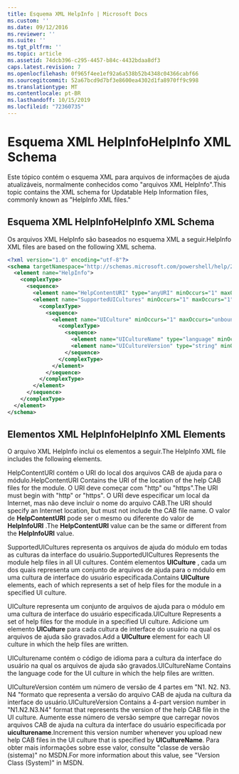 ```yaml
---
title: Esquema XML HelpInfo | Microsoft Docs
ms.custom: ''
ms.date: 09/12/2016
ms.reviewer: ''
ms.suite: ''
ms.tgt_pltfrm: ''
ms.topic: article
ms.assetid: 74dcb396-c295-4457-b84c-4432bdaa8df3
caps.latest.revision: 7
ms.openlocfilehash: 0f965f4ee1ef92a6a538b52b4348c04366cabf66
ms.sourcegitcommit: 52a67bcd9d7bf3e8600ea4302d1fa8970ff9c998
ms.translationtype: MT
ms.contentlocale: pt-BR
ms.lasthandoff: 10/15/2019
ms.locfileid: "72360735"
---
```

# <a name="helpinfo-xml-schema"></a><span data-ttu-id="a7b33-102">Esquema XML HelpInfo</span><span class="sxs-lookup"><span data-stu-id="a7b33-102">HelpInfo XML Schema</span></span>

<span data-ttu-id="a7b33-103">Este tópico contém o esquema XML para arquivos de informações de ajuda atualizáveis, normalmente conhecidos como "arquivos XML HelpInfo".</span><span class="sxs-lookup"><span data-stu-id="a7b33-103">This topic contains the XML schema for Updatable Help Information files, commonly known as "HelpInfo XML files."</span></span>

## <a name="helpinfo-xml-schema"></a><span data-ttu-id="a7b33-104">Esquema XML HelpInfo</span><span class="sxs-lookup"><span data-stu-id="a7b33-104">HelpInfo XML Schema</span></span>

<span data-ttu-id="a7b33-105">Os arquivos XML HelpInfo são baseados no esquema XML a seguir.</span><span class="sxs-lookup"><span data-stu-id="a7b33-105">HelpInfo XML files are based on the following XML schema.</span></span>

```xml
<?xml version="1.0" encoding="utf-8"?>
<schema targetNamespace="http://schemas.microsoft.com/powershell/help/2010/05" xmlns="http://www.w3.org/2001/XMLSchema">
  <element name="HelpInfo">
    <complexType>
      <sequence>
        <element name="HelpContentURI" type="anyURI" minOccurs="1" maxOccurs="1" />
        <element name="SupportedUICultures" minOccurs="1" maxOccurs="1">
          <complexType>
            <sequence>
              <element name="UICulture" minOccurs="1" maxOccurs="unbounded">
                <complexType>
                  <sequence>
                    <element name="UICultureName" type="language" minOccurs="1" maxOccurs="1" />
                    <element name="UICultureVersion" type="string" minOccurs="1" maxOccurs="1" />
                  </sequence>
                </complexType>
              </element>
            </sequence>
          </complexType>
        </element>
      </sequence>
    </complexType>
  </element>
</schema>
```

## <a name="helpinfo-xml-elements"></a><span data-ttu-id="a7b33-106">Elementos XML HelpInfo</span><span class="sxs-lookup"><span data-stu-id="a7b33-106">HelpInfo XML Elements</span></span>

<span data-ttu-id="a7b33-107">O arquivo XML HelpInfo inclui os elementos a seguir.</span><span class="sxs-lookup"><span data-stu-id="a7b33-107">The HelpInfo XML file includes the following elements.</span></span>

<span data-ttu-id="a7b33-108">HelpContentURI contém o URI do local dos arquivos CAB de ajuda para o módulo.</span><span class="sxs-lookup"><span data-stu-id="a7b33-108">HelpContentURI Contains the URI of the location of the help CAB files for the module.</span></span> <span data-ttu-id="a7b33-109">O URI deve começar com "http" ou "https".</span><span class="sxs-lookup"><span data-stu-id="a7b33-109">The URI must begin with "http" or "https".</span></span> <span data-ttu-id="a7b33-110">O URI deve especificar um local da Internet, mas não deve incluir o nome do arquivo CAB.</span><span class="sxs-lookup"><span data-stu-id="a7b33-110">The URI should specify an Internet location, but must not include the CAB file name.</span></span> <span data-ttu-id="a7b33-111">O valor de **HelpContentURI** pode ser o mesmo ou diferente do valor de **HelpInfoURI** .</span><span class="sxs-lookup"><span data-stu-id="a7b33-111">The **HelpContentURI** value can be the  same or different from the **HelpInfoURI** value.</span></span>

<span data-ttu-id="a7b33-112">SupportedUICultures representa os arquivos de ajuda do módulo em todas as culturas da interface do usuário.</span><span class="sxs-lookup"><span data-stu-id="a7b33-112">SupportedUICultures Represents the module help files in all UI cultures.</span></span> <span data-ttu-id="a7b33-113">Contém elementos **UICulture** , cada um dos quais representa um conjunto de arquivos de ajuda para o módulo em uma cultura de interface do usuário especificada.</span><span class="sxs-lookup"><span data-stu-id="a7b33-113">Contains **UICulture** elements, each of which represents a set of help files for the module in a specified UI culture.</span></span>

<span data-ttu-id="a7b33-114">UICulture representa um conjunto de arquivos de ajuda para o módulo em uma cultura de interface do usuário especificada.</span><span class="sxs-lookup"><span data-stu-id="a7b33-114">UICulture Represents a set of help files for the module in a specified UI culture.</span></span> <span data-ttu-id="a7b33-115">Adicione um elemento **UICulture** para cada cultura de interface do usuário na qual os arquivos de ajuda são gravados.</span><span class="sxs-lookup"><span data-stu-id="a7b33-115">Add a **UICulture** element for each UI culture in which the help files are written.</span></span>

<span data-ttu-id="a7b33-116">UICulturename contém o código de idioma para a cultura da interface do usuário na qual os arquivos de ajuda são gravados.</span><span class="sxs-lookup"><span data-stu-id="a7b33-116">UICultureName Contains the language code for the UI culture in which the help files are written.</span></span>

<span data-ttu-id="a7b33-117">UICultureVersion contém um número de versão de 4 partes em "N1. N2. N3. N4 "formato que representa a versão do arquivo CAB de ajuda na cultura da interface do usuário.</span><span class="sxs-lookup"><span data-stu-id="a7b33-117">UICultureVersion Contains a 4-part version number in "N1.N2.N3.N4" format that represents the version of the help CAB file in the UI culture.</span></span> <span data-ttu-id="a7b33-118">Aumente esse número de versão sempre que carregar novos arquivos CAB de ajuda na cultura da interface do usuário especificada por **uiculturename**.</span><span class="sxs-lookup"><span data-stu-id="a7b33-118">Increment this version number whenever you upload new help CAB files in the UI culture that is specified by **UICultureName**.</span></span> <span data-ttu-id="a7b33-119">Para obter mais informações sobre esse valor, consulte "classe de versão (sistema)" no MSDN.</span><span class="sxs-lookup"><span data-stu-id="a7b33-119">For more information about this value, see "Version Class (System)" in MSDN.</span></span>